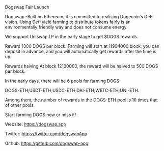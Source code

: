 Dogswap Fair Launch

Dogswap -Built on Ethereum, it is committed to realizing Dogecoin's DeFi vision. Using Defi yield farming to distribute tokens fairly is an environmentally friendly way and does not consume energy. 

We support Uniswap LP in the early stage to get $DOGS rewards.

Reward 1000 DOGS per block. Farming will start at 11994000 block, you can deposit in advance, and you will automatically get rewards after the time is up.

Rewards halving
At block 12100000, the reward will be halved to 500 DOGS per block.

In the early days, there will be 6 pools for farming DOGS: 

DOGS-ETH;USDT-ETH;USDC-ETH;DAI-ETH;WBTC-ETH;UNI-ETH.

Among them, the number of rewards in the DOGS-ETH pool is 10 times that of other pools.

Start farming DOGS now or miss it!

Website: https://dogswap.app

Twitter: https://twitter.com/dogswapApp

Github: https://github.com/dogswap-app

